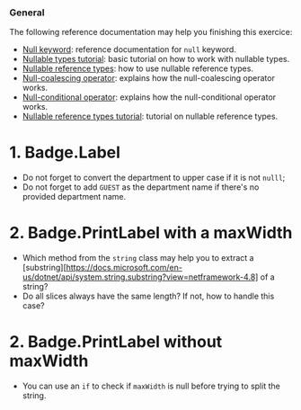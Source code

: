 ### General

The following reference documentation may help you finishing this exercice:

- [Null keyword][null-keyword]: reference documentation for `null` keyword.
- [Nullable types tutorial][nullable-types-tutorial]: basic tutorial on how to work with nullable types.
- [Nullable reference types][nullable-reference-types]: how to use nullable reference types.
- [Null-coalescing operator][null-coalescing-operator]: explains how the null-coalescing operator works.
- [Null-conditional operator][null-conditional-operator]: explains how the null-conditional operator works.
- [Nullable reference types tutorial][nullable-reference-types-tutorial]: tutorial on nullable reference types.

# 1. Badge.Label

* Do not forget to convert the department to upper case if it is not `nulll`;
* Do not forget to add `GUEST` as the department name if there's no
   provided department name.

# 2. Badge.PrintLabel with a maxWidth

* Which method from the `string` class may help you to extract a
   [substring][https://docs.microsoft.com/en-us/dotnet/api/system.string.substring?view=netframework-4.8]
   of a string?
* Do all slices always have the same length? If not, how to handle
   this case?

# 2. Badge.PrintLabel without maxWidth

* You can use an `if` to check if `maxWidth` is null before
   trying to split the string.

[null-keyword]: https://docs.microsoft.com/en-us/dotnet/csharp/language-reference/keywords/null
[nullable-types-tutorial]: https://csharp.net-tutorials.com/data-types/nullable-types/
[null-coalescing-operator]: https://docs.microsoft.com/en-us/dotnet/csharp/language-reference/operators/null-coalescing-operator
[null-conditional-operator]: https://docs.microsoft.com/en-us/dotnet/csharp/language-reference/operators/conditional-operator
[nullable-reference-types]: https://docs.microsoft.com/en-us/dotnet/csharp/nullable-references
[nullable-reference-types-tutorial]: https://docs.microsoft.com/en-us/archive/msdn-magazine/2018/february/essential-net-csharp-8-0-and-nullable-reference-types
[substring]: https://docs.microsoft.com/en-us/dotnet/api/system.string.substring?view=netframework-4.8
